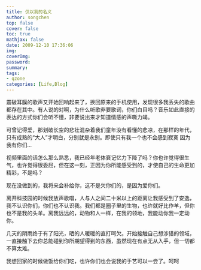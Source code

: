 ```yaml
---
title: 仅以我的名义
author: songchen
top: false
cover: false
toc: true
mathjax: false
date: 2009-12-10 17:36:06
img:
coverImg:
password:
summary:
tags:
- qzone
categories: [Life,Blog]
---
```

震破耳膜的歌声又开始回响起来了，换回原来的手机使用，发现很多我丢失的歌曲都存在其中。有人说的对啊，为什么听歌非要歌词，你们白目吗？音乐如此直接的表达的方式你们会听不懂，非要说出来才知道情感的声嘶力竭。

可曾记得爱，那划破长空的悲壮混杂着我们童年没有看懂的悲凉，在那样的年代，只有成熟的“大人”才明白，分别就是永别。即使只有我一个也不会感到寂寞 因为我有你们...

视频里面的话怎么那么熟悉，我已经年老体衰记忆力下降了吗？你也许觉得很生气，也许觉得很委屈，但在这一刻，正因为你所能感受到的，才使自己的生命更加精彩，不是吗？

现在没做到的，我将来会补给你，这不是欠你们的，是因为爱你们。

离开科技园的时候我放声歌唱，人与人之间二十米以上的距离让我感受到了安逸，我不认识你们，你们也不认识我。我们都是圈子里的生物，也许就好比作羊，但你也不是我的头羊。离我远远的，动物和人一样，在我的领地，我能动你我一定动你。

几天的阴雨终于有了阳光，晒的人暖暖的直打呵欠。开始接触自己想涉猎的领域，一直接触下去你总能碰到你所期望得到的东西，虽然现在有点无从入手，但一切都不算太难。

我想回家的时候做饭给你们吃，也许你们也会说我的手艺可以一尝了。呵呵